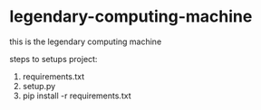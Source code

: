 # legendary-computing-machine
this is the legendary computing machine

steps to setups project:
1. requirements.txt
2. setup.py
3. pip install -r requirements.txt


